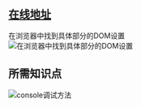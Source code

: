 ## [在线地址](https://1643565650.github.io/Pure-JavaScript-Learning-JavaScript30/J30-9%20console%E6%96%B9%E6%B3%95/inex-%E6%9D%8E%E8%A1%8C%E7%9F%A5.html)  


在浏览器中找到具体部分的DOM设置  
![在浏览器中找到具体部分的DOM设置](https://upload-images.jianshu.io/upload_images/2195446-88fe9ed4d9c53ea4.gif?imageMogr2/auto-orient/strip)

## 所需知识点
![console调试方法](https://upload-images.jianshu.io/upload_images/2195446-0b0bc84477ad34e5.png?imageMogr2/auto-orient/strip%7CimageView2/2/w/1240)


